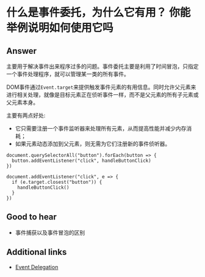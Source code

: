 # 什么是事件委托，为什么它有用？ 你能举例说明如何使用它吗

## Answer

主要用于解决事件出来程序过多的问题。事件委托主要是利用了时间冒泡，只指定一个事件处理程序，就可以管理某一类的所有事件。

DOM事件通过`Event.target`来提供触发事件元素的有用信息。同时允许父元素来进行相关处理，就像是目标元素正在侦听事件一样，而不是父元素的所有子元素或父元素本身。

主要有两点好处:

* 它只需要注册一个事件监听器来处理所有元素，从而提高性能并减少内存消耗；
* 如果元素动态添加到父元素，则无需为它们注册新的事件侦听器。

```es6
document.querySelectorAll("button").forEach(button => {
  button.addEventListener("click", handleButtonClick)
})
```

```es6
document.addEventListener("click", e => {
  if (e.target.closest("button")) {
    handleButtonClick()
  }
})
```

## Good to hear

* 事件捕获以及事件冒泡的区别

## Additional links

<!-- Whenever possible, link a more detailed explanation. -->

* [Event Delegation](https://davidwalsh.name/event-delegate)

<!-- tags: (javascript) -->

<!-- expertise: (1) -->
